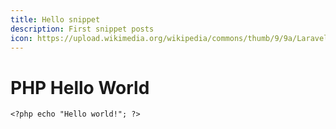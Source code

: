 ```yaml
---
title: Hello snippet
description: First snippet posts
icon: https://upload.wikimedia.org/wikipedia/commons/thumb/9/9a/Laravel.svg/120px-Laravel.svg.png
---
```


# PHP Hello World
```
<?php echo "Hello world!"; ?>
```